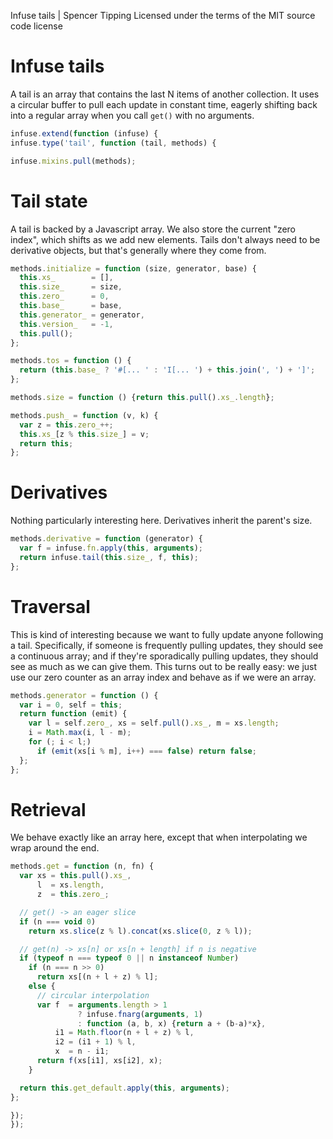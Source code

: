 Infuse tails | Spencer Tipping
Licensed under the terms of the MIT source code license

# Infuse tails

A tail is an array that contains the last N items of another collection. It
uses a circular buffer to pull each update in constant time, eagerly shifting
back into a regular array when you call `get()` with no arguments.

```js
infuse.extend(function (infuse) {
infuse.type('tail', function (tail, methods) {
```

```js
infuse.mixins.pull(methods);
```

# Tail state

A tail is backed by a Javascript array. We also store the current "zero index",
which shifts as we add new elements. Tails don't always need to be derivative
objects, but that's generally where they come from.

```js
methods.initialize = function (size, generator, base) {
  this.xs_        = [],
  this.size_      = size,
  this.zero_      = 0,
  this.base_      = base,
  this.generator_ = generator,
  this.version_   = -1,
  this.pull();
};
```

```js
methods.tos = function () {
  return (this.base_ ? '#[... ' : 'I[... ') + this.join(', ') + ']';
};
```

```js
methods.size = function () {return this.pull().xs_.length};
```

```js
methods.push_ = function (v, k) {
  var z = this.zero_++;
  this.xs_[z % this.size_] = v;
  return this;
};
```

# Derivatives

Nothing particularly interesting here. Derivatives inherit the parent's size.

```js
methods.derivative = function (generator) {
  var f = infuse.fn.apply(this, arguments);
  return infuse.tail(this.size_, f, this);
};
```

# Traversal

This is kind of interesting because we want to fully update anyone following a
tail. Specifically, if someone is frequently pulling updates, they should see a
continuous array; and if they're sporadically pulling updates, they should see
as much as we can give them. This turns out to be really easy: we just use our
zero counter as an array index and behave as if we were an array.

```js
methods.generator = function () {
  var i = 0, self = this;
  return function (emit) {
    var l = self.zero_, xs = self.pull().xs_, m = xs.length;
    i = Math.max(i, l - m);
    for (; i < l;)
      if (emit(xs[i % m], i++) === false) return false;
  };
};
```

# Retrieval

We behave exactly like an array here, except that when interpolating we wrap
around the end.

```js
methods.get = function (n, fn) {
  var xs = this.pull().xs_,
      l  = xs.length,
      z  = this.zero_;
```

```js
  // get() -> an eager slice
  if (n === void 0)
    return xs.slice(z % l).concat(xs.slice(0, z % l));
```

```js
  // get(n) -> xs[n] or xs[n + length] if n is negative
  if (typeof n === typeof 0 || n instanceof Number)
    if (n === n >> 0)
      return xs[(n + l + z) % l];
    else {
      // circular interpolation
      var f  = arguments.length > 1
               ? infuse.fnarg(arguments, 1)
               : function (a, b, x) {return a + (b-a)*x},
          i1 = Math.floor(n + l + z) % l,
          i2 = (i1 + 1) % l,
          x  = n - i1;
      return f(xs[i1], xs[i2], x);
    }
```

```js
  return this.get_default.apply(this, arguments);
};
```

```js
});
});

```

